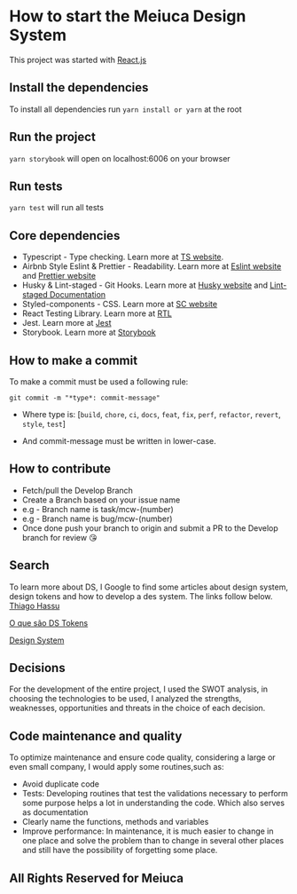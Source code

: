 # How to start the Meiuca Design System

This project was started with [React.js](https://reactjs.org/)

## Install the dependencies

To install all dependencies run `yarn install or yarn` at the root

## Run the project

`yarn storybook` will open on localhost:6006 on your browser

## Run tests

`yarn test` will run all tests

## Core dependencies

- Typescript - Type checking. Learn more at [TS website](https://typescriptlang.org/).
- Airbnb Style Eslint & Prettier - Readability. Learn more at [Eslint website](https://eslint.org/) and [Prettier website](https://prettier.io/)
- Husky & Lint-staged - Git Hooks. Learn more at [Husky website](https://typicode.github.io) and [Lint-staged Documentation](https://github.com/okonet/lint-staged)
- Styled-components - CSS. Learn more at [SC website](https://styled-components.com/)
- React Testing Library. Learn more at [RTL](https://testing-library.com/docs/react-testing-library/intro/)
- Jest. Learn more at [Jest](https://jestjs.io/)
- Storybook. Learn more at [Storybook](https://storybook.js.org/docs/react/get-started/introduction)

## How to make a commit

 To make a commit must be used a following rule:

 `git commit -m "*type*: commit-message"`

- Where type is: [`build`, `chore`, `ci`, `docs`, `feat`, `fix`, `perf`, `refactor`, `revert`, `style`, `test`]

- And commit-message must be written in lower-case.

## How to contribute

- Fetch/pull the Develop Branch
- Create a Branch based on your issue name
- e.g - Branch name is task/mcw-(number)
- e.g - Branch name is bug/mcw-(number)
- Once done push your branch to origin and submit a PR to the Develop branch for review 😘

## Search

To learn more about DS, I Google to find some articles about design system, design tokens and how to develop a des
 system. The links follow below.
[Thiago Hassu](https://medium.com/@thiago_hassu)

[O que são DS Tokens](https://brasil.uxdesign.cc/o-que-s%C3%A3o-design-tokens-cd408431727d)

[Design System](https://uxdesign.cc/everything-you-need-to-know-about-design-systems-54b109851969)

## Decisions

For the development of the entire project, I used the SWOT analysis, in choosing the technologies to be used, I analyzed the strengths, weaknesses, opportunities and threats in the choice of each decision.

## Code maintenance and quality

To optimize maintenance and ensure code quality, considering a large or even small company, I would apply some routines,such as:

- Avoid duplicate code
- Tests: Developing routines that test the validations necessary to perform some purpose helps a lot in understanding the code. Which also serves as documentation
- Clearly name the functions, methods and variables
- Improve performance: In maintenance, it is much easier to change in one place and solve the problem than to change in several other places and still have the possibility of forgetting some place.

## All Rights Reserved for Meiuca
